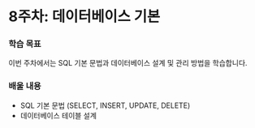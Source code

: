 # 8주차: 데이터베이스 기본

### 학습 목표
이번 주차에서는 SQL 기본 문법과 데이터베이스 설계 및 관리 방법을 학습합니다.

### 배울 내용
- SQL 기본 문법 (SELECT, INSERT, UPDATE, DELETE)
- 데이터베이스 테이블 설계
